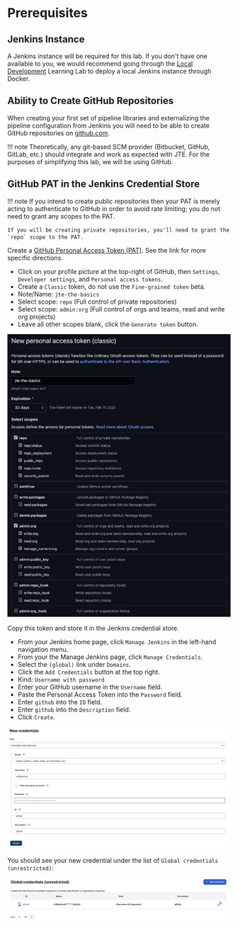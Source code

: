 # Prerequisites

## Jenkins Instance

A Jenkins instance will be required for this lab. If you don't have one available to you, we would recommend going through the [Local Development](../local-development/index.md) Learning Lab to deploy a local Jenkins instance through Docker.

## Ability to Create GitHub Repositories

When creating your first set of pipeline libraries and externalizing the pipeline configuration from Jenkins you will need to be able to create GitHub repositories on [github.com](https://github.com).

!!! note
    Theoretically, any git-based SCM provider (Bitbucket, GitHub, GitLab, etc.) should integrate and work as expected with JTE. For the purposes of simplifying this lab, we will be using GitHub.

## GitHub PAT in the Jenkins Credential Store

!!! note
    If you intend to create public repositories then your PAT is merely acting to authenticate to GitHub in order to avoid rate limiting; you do not need to grant any scopes to the PAT. 

    If you will be creating private repositories, you'll need to grant the `repo` scope to the PAT.

Create a [GitHub Personal Access Token (PAT)](https://help.github.com/en/github/authenticating-to-github/creating-a-personal-access-token-for-the-command-line). See the link for more specific directions.

* Click on your profile picture at the top-right of GitHub, then `Settings`, `Developer settings`, and `Personal access tokens`.
* Create a `Classic` token, do not use the `Fine-grained token` beta.
* Note/Name: `jte-the-basics`
* Select scope: `repo` (Full control of private repositories)
* Select scope: `admin:org` (Full control of orgs and teams, read and write org projects)
* Leave all other scopes blank, click the `Generate token` button.

![](./images/personal-access-token.png)

Copy this token and store it in the Jenkins credential store.

* From your Jenkins home page, click `Manage Jenkins` in the left-hand navigation menu.
* From your the Manage Jenkins page, click `Manage Credentials`.
* Select the `(global)` link under `Domains`.
* Click the `Add Credentials` button at the top right.
* Kind: `Username with password`
* Enter your GitHub username in the `Username` field.
* Paste the Personal Access Token into the `Password` field.
* Enter `github` into the `ID` field.
* Enter `github` into the `Description` field.
* Click `Create`.

![](./images/jenkins-github-credentials.png)

You should see your new credential under the list of `Global credentials (unrestricted)`:

![](./images/jenkins-global-credentials.png)
